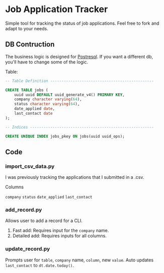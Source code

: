 # Job Application Tracker

Simple tool for tracking the status of job applications. Feel free to fork and adapt to your needs.

## DB Contruction

The business logic is designed for [Postresql](https://www.postgresql.org/download/). If you want a different db, you'll have to change some of the logic.

Table:

```SQL
-- Table Definition ----------------------------------------------

CREATE TABLE jobs (
    uuid uuid DEFAULT uuid_generate_v4() PRIMARY KEY,
    company character varying(64),
    status character varying(64),
    date_applied date,
    last_contact date
);

-- Indices -------------------------------------------------------

CREATE UNIQUE INDEX jobs_pkey ON jobs(uuid uuid_ops);
```

## Code

### import_csv_data.py

I was previously tracking the applications that I submitted in a .csv.

Columns

`company` `status` `date_applied` `last_contact`

### add_record.py

Allows user to add a record for a CLI.

1. Fast add: Requires input for the `company` name.
2. Detailed add: Requires inputs for all columns.

### update_record.py

Prompts user for `table`, `company` name, `column`, new `value`. Auto updates `last_contact` to `dt.date.today()`.
